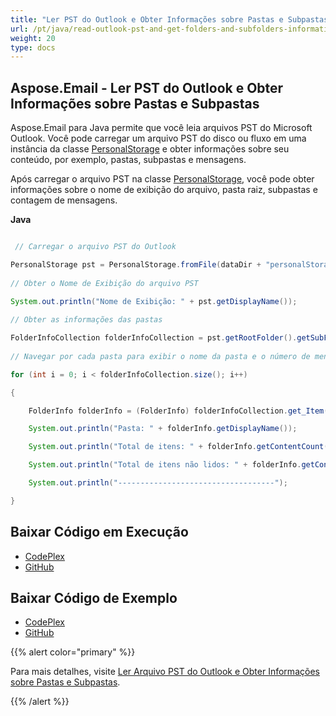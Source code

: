 ```yaml
---
title: "Ler PST do Outlook e Obter Informações sobre Pastas e Subpastas"
url: /pt/java/read-outlook-pst-and-get-folders-and-subfolders-information/
weight: 20
type: docs
---
```


## **Aspose.Email - Ler PST do Outlook e Obter Informações sobre Pastas e Subpastas**
Aspose.Email para Java permite que você leia arquivos PST do Microsoft Outlook. Você pode carregar um arquivo PST do disco ou fluxo em uma instância da classe [PersonalStorage](https://apireference.aspose.com/email/java/com.aspose.email.class-use/PersonalStorage) e obter informações sobre seu conteúdo, por exemplo, pastas, subpastas e mensagens.

Após carregar o arquivo PST na classe [PersonalStorage](https://apireference.aspose.com/email/java/com.aspose.email.class-use/PersonalStorage), você pode obter informações sobre o nome de exibição do arquivo, pasta raiz, subpastas e contagem de mensagens.

**Java**

```java

 // Carregar o arquivo PST do Outlook

PersonalStorage pst = PersonalStorage.fromFile(dataDir + "personalStorage.pst");
 
// Obter o Nome de Exibição do arquivo PST

System.out.println("Nome de Exibição: " + pst.getDisplayName());
 
// Obter as informações das pastas

FolderInfoCollection folderInfoCollection = pst.getRootFolder().getSubFolders();
 
// Navegar por cada pasta para exibir o nome da pasta e o número de mensagens

for (int i = 0; i < folderInfoCollection.size(); i++)

{

    FolderInfo folderInfo = (FolderInfo) folderInfoCollection.get_Item(i);

    System.out.println("Pasta: " + folderInfo.getDisplayName());

    System.out.println("Total de itens: " + folderInfo.getContentCount());

    System.out.println("Total de itens não lidos: " + folderInfo.getContentUnreadCount());

    System.out.println("-----------------------------------");

}

```
## **Baixar Código em Execução**
- [CodePlex](https://asposeemailjavaapachepoi.codeplex.com/releases/view/618811)
- [GitHub](https://github.com/aspose-email/Aspose.Email-for-Java/releases/tag/Aspose.Email_Java_for_Apache_POI-v1.0.0)
## **Baixar Código de Exemplo**
- [CodePlex](https://asposeemailjavaapachepoi.codeplex.com/SourceControl/latest#src/main/java/com/aspose/email/examples/asposefeatures/outlookstorage/readpstfoldernsubfolders/AsposeReadFoldersSubFoldersOfPST.java)
- [GitHub](https://github.com/aspose-email/Aspose.Email-for-Java/tree/master/Plugins/Aspose_Email_for_Apache_POI/src/main/java/com/aspose/email/examples/asposefeatures/outlookstorage/readpstfoldernsubfolders/AsposeReadFoldersSubFoldersOfPST.java)

{{% alert color="primary" %}} 

Para mais detalhes, visite [Ler Arquivo PST do Outlook e Obter Informações sobre Pastas e Subpastas](/email/java/read-outlook-pst-file-and-get-folders-and-subfolders-information/).

{{% /alert %}}